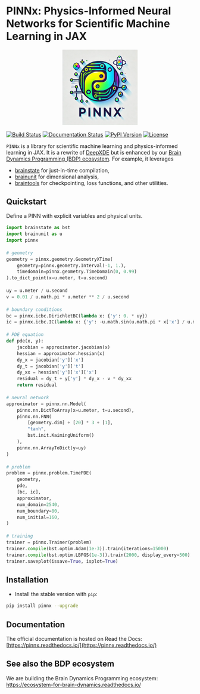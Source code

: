 # PINNx: Physics-Informed Neural Networks for Scientific Machine Learning in JAX


<p align="center">
  	<img alt="Header image of pinnx." src="https://github.com/chaobrain/pinnx/blob/main/docs/_static/pinnx.png" width=40%>
</p> 


[![Build Status](https://github.com/chaobrain/pinnx/actions/workflows/build.yml/badge.svg)](https://github.com/chaobrain/pinnx/actions/workflows/build.yml)
[![Documentation Status](https://readthedocs.org/projects/pinnx/badge/?version=latest)](https://pinnx.readthedocs.io/en/latest/?badge=latest)
[![PyPI Version](https://badge.fury.io/py/pinnx.svg)](https://badge.fury.io/py/pinnx)
[![License](https://img.shields.io/github/license/chaobrain/pinnx)](https://github.com/chaobrain/pinnx/blob/master/LICENSE)

``PINNx`` is a library for scientific machine learning and physics-informed learning in JAX. 
It is a rewrite of [DeepXDE](https://github.com/lululxvi/deepxde) but is enhanced by our 
[Brain Dynamics Programming (BDP) ecosystem](https://ecosystem-for-brain-dynamics.readthedocs.io/). 
For example, it leverages 

- [brainstate](https://brainstate.readthedocs.io/) for just-in-time compilation,
- [brainunit](https://brainunit.readthedocs.io/) for dimensional analysis, 
- [braintools](https://braintools.readthedocs.io/) for checkpointing, loss functions, and other utilities.


## Quickstart


Define a PINN with explicit variables and physical units.

```python
import brainstate as bst
import brainunit as u
import pinnx

# geometry
geometry = pinnx.geometry.GeometryXTime(
    geometry=pinnx.geometry.Interval(-1, 1.),
    timedomain=pinnx.geometry.TimeDomain(0, 0.99)
).to_dict_point(x=u.meter, t=u.second)

uy = u.meter / u.second
v = 0.01 / u.math.pi * u.meter ** 2 / u.second

# boundary conditions
bc = pinnx.icbc.DirichletBC(lambda x: {'y': 0. * uy})
ic = pinnx.icbc.IC(lambda x: {'y': -u.math.sin(u.math.pi * x['x'] / u.meter) * uy})

# PDE equation
def pde(x, y):
    jacobian = approximator.jacobian(x)
    hessian = approximator.hessian(x)
    dy_x = jacobian['y']['x']
    dy_t = jacobian['y']['t']
    dy_xx = hessian['y']['x']['x']
    residual = dy_t + y['y'] * dy_x - v * dy_xx
    return residual

# neural network
approximator = pinnx.nn.Model(
    pinnx.nn.DictToArray(x=u.meter, t=u.second),
    pinnx.nn.FNN(
        [geometry.dim] + [20] * 3 + [1],
        "tanh",
        bst.init.KaimingUniform()
    ),
    pinnx.nn.ArrayToDict(y=uy)
)

# problem
problem = pinnx.problem.TimePDE(
    geometry,
    pde,
    [bc, ic],
    approximator,
    num_domain=2540,
    num_boundary=80,
    num_initial=160,
)

# training
trainer = pinnx.Trainer(problem)
trainer.compile(bst.optim.Adam(1e-3)).train(iterations=15000)
trainer.compile(bst.optim.LBFGS(1e-3)).train(2000, display_every=500)
trainer.saveplot(issave=True, isplot=True)

```



## Installation

- Install the stable version with `pip`:

``` sh
pip install pinnx --upgrade
```


## Documentation

The official documentation is hosted on Read the Docs: [https://pinnx.readthedocs.io/](https://pinnx.readthedocs.io/)


## See also the BDP ecosystem

We are building the Brain Dynamics Programming ecosystem: https://ecosystem-for-brain-dynamics.readthedocs.io/

